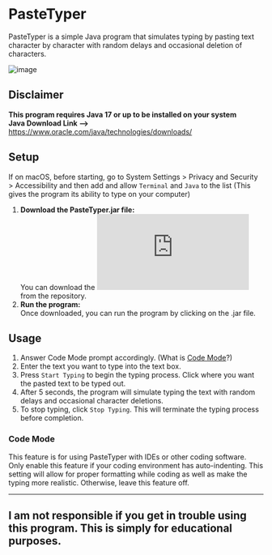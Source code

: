 # PasteTyper

PasteTyper is a simple Java program that simulates typing by pasting text character by character with random delays and occasional deletion of characters.

![image](https://github.com/anattemptatsomethinggreat/PasteTyper/assets/89958318/fced1986-a8c6-4cb6-89a0-744782bff6b8)

## Disclaimer
**This program requires Java 17 or up to be installed on your system<br>Java Download Link -->** https://www.oracle.com/java/technologies/downloads/

## Setup

If on macOS, before starting, go to System Settings > Privacy and Security > Accessibility and then add and allow `Terminal` and `Java` to the list (This gives the program its ability to type on your computer)

1. **Download the PasteTyper.jar file:**<br>You can download the ![PasteTyper.jar](https://github.com/anattemptatsomethinggreat/PasteTyper/raw/main/PasteTyper.jar) from the repository. 
2. **Run the program:**<br>Once downloaded, you can run the program by clicking on the .jar file.

## Usage<br>

1. Answer Code Mode prompt accordingly. (What is [Code Mode](#code-mode)?)
2. Enter the text you want to type into the text box.
3. Press `Start Typing` to begin the typing process. Click where you want the pasted text to be typed out.
4. After 5 seconds, the program will simulate typing the text with random delays and occasional character deletions.
5. To stop typing, click `Stop Typing`. This will terminate the typing process before completion. 


### Code Mode
This feature is for using PasteTyper with IDEs or other coding software. Only enable this feature if your coding environment has auto-indenting. This setting will allow for proper formatting while coding as well as make the typing more realistic. Otherwise, leave this feature off. 

-----------------------------------------------------------------------

## I am not responsible if you get in trouble using this program. This is simply for educational purposes.
